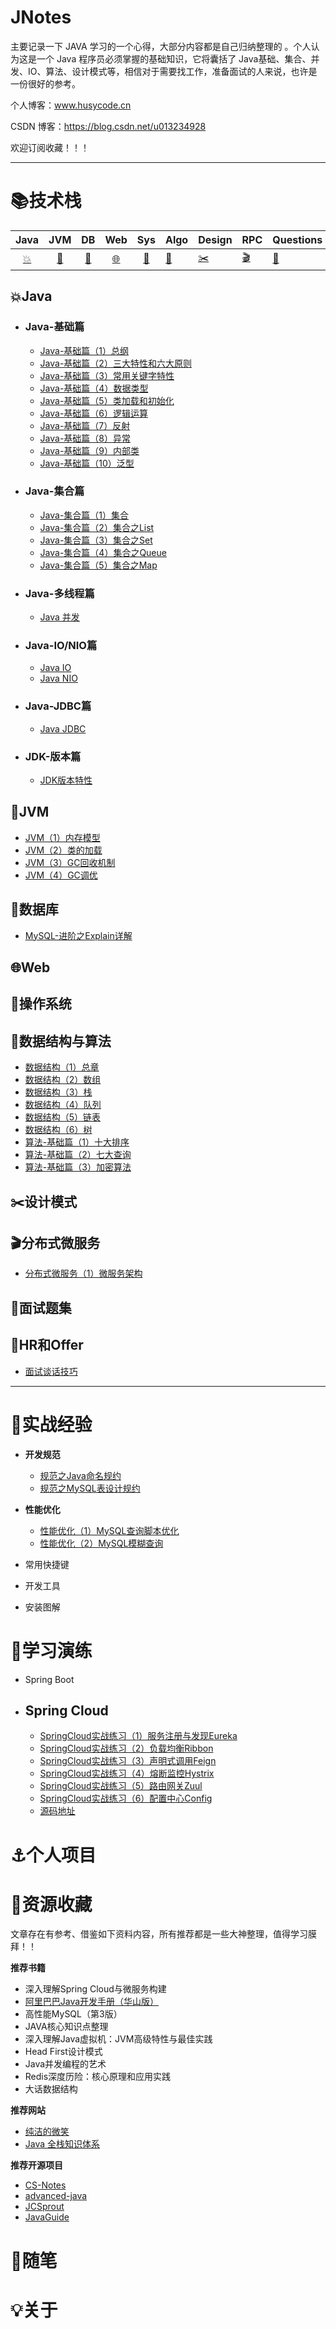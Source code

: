 # JNotes

主要记录一下 JAVA 学习的一个心得，大部分内容都是自己归纳整理的 。个人认为这是一个 Java 程序员必须掌握的基础知识，它将囊括了 Java基础、集合、并发、IO、算法、设计模式等，相信对于需要找工作，准备面试的人来说，也许是一份很好的参考。



个人博客：www.husycode.cn

CSDN 博客：https://blog.csdn.net/u013234928

欢迎订阅收藏！！！



---



# :books:技术栈

|Java|JVM|DB|Web|Sys|Algo|Design|RPC|Questions|
| :--: | :--: | :--: | :-----: | :----: | ---- | ---- | -------- | -------- |
| [:boom:](#boomJava) | [:maple_leaf:](#maple_leafJVM) | [:floppy_disk:](#floppy_disk数据库) | [:globe_with_meridians:](#globe_with_meridiansWeb) |[:dvd:](#dvd操作系统) | [:art:](#art数据结构与算法) | [:scissors:](#scissors设计模式) | [:clapper:](#clapper分布式微服务) |[:pencil:](#pencil面试题集)|

## :boom:Java

* ### Java-基础篇

  * [Java-基础篇（1）总纲](./Java/Java-基础篇（1）总纲.md)
  * [Java-基础篇（2）三大特性和六大原则](./Java/Java-基础篇（2）三大特性和六大原则.md)
  * [Java-基础篇（3）常用关键字特性](./Java/Java-基础篇（3）常用关键字特性.md)
  * [Java-基础篇（4）数据类型](./Java/Java-基础篇（4）数据类型.md)
  * [Java-基础篇（5）类加载和初始化](./Java/Java-基础篇（5）类加载和初始化.md)
  * [Java-基础篇（6）逻辑运算](./Java/Java-基础篇（6）逻辑运算.md)
  * [Java-基础篇（7）反射](./Java/Java-基础篇（7）反射.md)
  * [Java-基础篇（8）异常](./Java/Java-基础篇（8）异常.md)
  * [Java-基础篇（9）内部类](./Java/Java-基础篇（9）内部类.md)
  * [Java-基础篇（10）泛型](./Java/Java-基础篇（10）泛型.md)

* ### Java-集合篇

  * [Java-集合篇（1）集合](./Java/Java-集合篇（1）集合.md)
  * [Java-集合篇（2）集合之List](./Java/Java-集合篇（2）集合之List.md)
  * [Java-集合篇（3）集合之Set](./Java/Java-集合篇（3）集合之Set.md)
  * [Java-集合篇（4）集合之Queue](./Java/Java-集合篇（4）集合之Queue.md)
  * [Java-集合篇（5）集合之Map](./Java/Java-集合篇（5）集合之Map.md)

* ### Java-多线程篇

  * [Java 并发](./Notes/Java/Java并发.md)

* ### Java-IO/NIO篇

  * [Java IO](./Notes/Java/JavaIO.md)
  * [Java NIO](./Notes/Java/JavaNIO.md)

* ### Java-JDBC篇

  * [Java JDBC](./Notes/Java/JavaJDBC.md) 

* ### JDK-版本篇

  * [JDK版本特性](./Notes/Java/JDK版本特性)

  



## :maple_leaf:JVM

* [JVM（1）内存模型](./JVM/JVM（1）内存模型.md)
* [JVM（2）类的加载](./JVM/JVM（2）类的加载.md)
* [JVM（3）GC回收机制](./JVM/JVM（3）GC回收机制.md)
* [JVM（4）GC调优](./JVM/JVM（4）GC调优.md)



## :floppy_disk:数据库

*   [MySQL-进阶之Explain详解](./DB/MySQL-进阶之Explain详解.md)





## :globe_with_meridians:Web



## :dvd:操作系统



## :art:数据结构与算法

*   [数据结构（1）总章](./Algo/数据结构（1）总章.md)
*   [数据结构（2）数组](./Algo/数据结构（2）数组.md)
*   [数据结构（3）栈](./Algo/数据结构（3）栈.md)
*   [数据结构（4）队列](./Algo/数据结构（4）队列.md)
*   [数据结构（5）链表](./Algo/数据结构（5）链表.md)
*   [数据结构（6）树](./Algo/数据结构（6）树.md)
*   [算法-基础篇（1）十大排序](./Algo/算法-基础篇（1）十大排序.md)
*   [算法-基础篇（2）七大查询](./Algo/算法-基础篇（2）七大查询.md)
*   [算法-基础篇（3）加密算法](./Algo/算法-基础篇（3）加密算法.md)





## :scissors:设计模式



## :clapper:分布式微服务

*   [分布式微服务（1）微服务架构](./RPC/分布式微服务（1）微服务架构.md)



## :pencil:面试题集

## :microphone:HR和Offer 

*   [面试谈话技巧](./Notes/面试谈话技巧.md)

---



# :pushpin:实战经验

*   **开发规范**
    *   [规范之Java命名规约](./Experience/规范之Java命名规约.md)
    *   [规范之MySQL表设计规约](./Experience/规范之MySQL表设计规约.md)
    
*   **性能优化**
    *   [性能优化（1）MySQL查询脚本优化](./DB/性能优化（1）MySQL查询脚本优化.md)
    *   [性能优化（2）MySQL模糊查询](./Experience/性能优化（2）MySQL模糊查询.md)
*   常用快捷键
*   开发工具
*   安装图解





# :flashlight:学习演练

- Spring Boot 

- ## Spring Cloud 

  * [SpringCloud实战练习（1）服务注册与发现Eureka](./Action/SpringCloud实战练习（1）服务注册与发现Eureka.md)
  * [SpringCloud实战练习（2）负载均衡Ribbon](./Action/SpringCloud实战练习（2）负载均衡Ribbon.md)
  * [SpringCloud实战练习（3）声明式调用Feign](./Action/SpringCloud实战练习（3）声明式调用Feign.md)
  * [SpringCloud实战练习（4）熔断监控Hystrix](./Action/SpringCloud实战练习（4）熔断监控Hystrix.md)
  * [SpringCloud实战练习（5）路由网关Zuul](./Action/SpringCloud实战练习（5）路由网关Zuul.md)
  * [SpringCloud实战练习（6）配置中心Config](./Action/SpringCloud实战练习（6）配置中心Config.md)
  * [源码地址](https://github.com/HusyCoding/springcloud-chapters.git)

  

# :anchor:个人项目

# :mag_right:资源收藏

文章存在有参考、借鉴如下资料内容，所有推荐都是一些大神整理，值得学习膜拜！！

**推荐书籍**

- 深入理解Spring Cloud与微服务构建
- [阿里巴巴Java开发手册（华山版）](https://github.com/alibaba/p3c/blob/master/%E9%98%BF%E9%87%8C%E5%B7%B4%E5%B7%B4Java%E5%BC%80%E5%8F%91%E6%89%8B%E5%86%8C%EF%BC%88%E5%8D%8E%E5%B1%B1%E7%89%88%EF%BC%89.pdf)
- 高性能MySQL（第3版）
- JAVA核心知识点整理
- 深入理解Java虚拟机：JVM高级特性与最佳实践
- Head First设计模式
- Java并发编程的艺术
- Redis深度历险：核心原理和应用实践
- 大话数据结构



**推荐网站**

- [纯洁的微笑](http://www.ityouknow.com)
- [Java 全栈知识体系](https://www.pdai.tech/)



**推荐开源项目**

- [CS-Notes](https://github.com/CyC2018/CS-Notes)
- [advanced-java](https://github.com/doocs/advanced-java)
- [JCSprout](https://github.com/crossoverJie/JCSprout)
- [JavaGuide](https://github.com/Snailclimb/JavaGuide)



# :memo:随笔

# :bulb:关于







